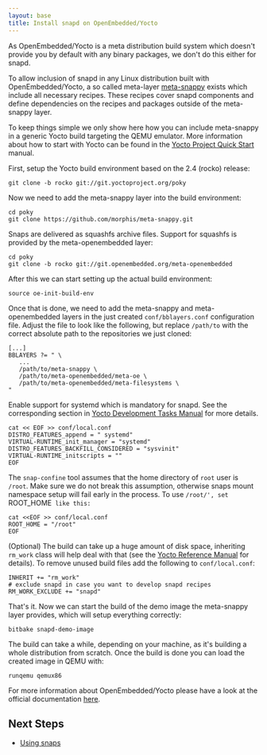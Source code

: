 ```yaml
---
layout: base
title: Install snapd on OpenEmbedded/Yocto
---
```


As OpenEmbedded/Yocto is a meta distribution build system which doesn't provide
you by default with any binary packages, we don't do this either for snapd.

To allow inclusion of snapd in any Linux distribution built with
OpenEmbedded/Yocto, a so called meta-layer
[meta-snappy](https://github.com/morphis/meta-snappy/) exists which include all
necessary recipes. These recipes cover snapd components and define dependencies
on the recipes and packages outside of the meta-snappy layer.

To keep things simple we only show here how you can include meta-snappy in a
generic Yocto build targeting the QEMU emulator. More information about how to
start with Yocto can be found in the [Yocto Project Quick Start](https://www.yoctoproject.org/docs/2.4/yocto-project-qs/yocto-project-qs.html) manual.

First, setup the Yocto build environment based on the 2.4 (rocko) release:

```
git clone -b rocko git://git.yoctoproject.org/poky
```

Now we need to add the meta-snappy layer into the build environment:

```
cd poky
git clone https://github.com/morphis/meta-snappy.git
```

Snaps are delivered as squashfs archive files. Support for squashfs is provided
by the meta-openembedded layer:

```
cd poky
git clone -b rocko git://git.openembedded.org/meta-openembedded
```

After this we can start setting up the actual build environment:

```
source oe-init-build-env
```

Once that is done, we need to add the meta-snappy and meta-openembedded layers
in the just created `conf/bblayers.conf` configuration file. Adjust the file to
look like the following, but replace `/path/to` with the correct absolute path
to the repositories we just cloned:

```
[...]
BBLAYERS ?= " \
   ...
   /path/to/meta-snappy \
   /path/to/meta-openembedded/meta-oe \
   /path/to/meta-openembedded/meta-filesystems \
"
```

Enable support for systemd which is mandatory for snapd. See the corresponding
section in [Yocto Development Tasks Manual](https://www.yoctoproject.org/docs/latest/dev-manual/dev-manual.html#using-systemd-exclusively)
for more details.

```
cat << EOF >> conf/local.conf
DISTRO_FEATURES_append = " systemd"
VIRTUAL-RUNTIME_init_manager = "systemd"
DISTRO_FEATURES_BACKFILL_CONSIDERED = "sysvinit"
VIRTUAL-RUNTIME_initscripts = ""
EOF
```

The `snap-confine` tool assumes that the home directory of `root` user is
`/root`. Make sure we do not break this assumption, otherwise snaps mount
namespace setup will fail early in the process. To use `/root/', set `ROOT_HOME`
like this:`

```
cat <<EOF >> conf/local.conf
ROOT_HOME = "/root"
EOF
```

(Optional) The build can take up a huge amount of disk space, inheriting
`rm_work` class will help deal with that (see the [Yocto Reference Manual](https://www.yoctoproject.org/docs/latest/ref-manual/ref-manual.html#ref-classes-rm-work) for details). To remove unused 
build files add the following to `conf/local.conf`:

```
INHERIT += "rm_work"
# exclude snapd in case you want to develop snapd recipes
RM_WORK_EXCLUDE += "snapd"
```

That's it. Now we can start the build of the demo image the meta-snappy layer
provides, which will setup everything correctly:

```
bitbake snapd-demo-image
```

The build can take a while, depending on your machine, as it's building a whole
distribution from scratch. Once the build is done you can load the created image
in QEMU with:

```
runqemu qemux86
```

For more information about OpenEmbedded/Yocto please have a look at the official
documentation [here](https://www.yoctoproject.org/documentation).

## Next Steps

 * [Using snaps](usage)
